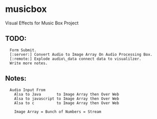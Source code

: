 # musicbox
Visual Effects for Music Box Project

## TODO:

```
  Form Submit.
  [:server:] Convert Audio to Image Array On Audio Processing Box.
  [:remote:] Explode audio\_data connect data to visualilzer.
  Write more notes.
```

## Notes:

```
  Audio Input From
    Alsa to Java       to Image Array then Over Web
    Alsa to javascript to Image Array then Over Web
    Alsa to c          to Image Array then Over Web

    Image Array = Bunch of Numbers = Stream
```

